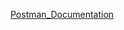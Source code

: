 [Postman_Documentation](https://raw.githubusercontent.com/serin18/student_management_system/main/Stud_Management.postman_collection.json)
